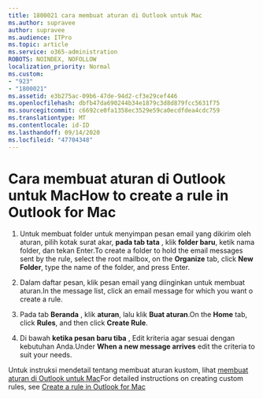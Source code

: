 ```yaml
---
title: 1800021 cara membuat aturan di Outlook untuk Mac
ms.author: supravee
author: supravee
ms.audience: ITPro
ms.topic: article
ms.service: o365-administration
ROBOTS: NOINDEX, NOFOLLOW
localization_priority: Normal
ms.custom:
- "923"
- "1800021"
ms.assetid: e3b275ac-09b6-47de-94d2-cf3e29cef446
ms.openlocfilehash: dbfb47da690244b34e1879c3d8d879fcc5631f75
ms.sourcegitcommit: c6692ce0fa1358ec3529e59ca0ecdfdea4cdc759
ms.translationtype: MT
ms.contentlocale: id-ID
ms.lasthandoff: 09/14/2020
ms.locfileid: "47704348"
---
```

# <a name="how-to-create-a-rule-in-outlook-for-mac"></a><span data-ttu-id="3085b-102">Cara membuat aturan di Outlook untuk Mac</span><span class="sxs-lookup"><span data-stu-id="3085b-102">How to create a rule in Outlook for Mac</span></span>

1. <span data-ttu-id="3085b-103">Untuk membuat folder untuk menyimpan pesan email yang dikirim oleh aturan, pilih kotak surat akar, **pada tab tata** , klik **folder baru**, ketik nama folder, dan tekan Enter.</span><span class="sxs-lookup"><span data-stu-id="3085b-103">To create a folder to hold the email messages sent by the rule, select the root mailbox, on the **Organize** tab, click **New Folder**, type the name of the folder, and press Enter.</span></span>

2. <span data-ttu-id="3085b-104">Dalam daftar pesan, klik pesan email yang diinginkan untuk membuat aturan.</span><span class="sxs-lookup"><span data-stu-id="3085b-104">In the message list, click an email message for which you want o create a rule.</span></span>

3. <span data-ttu-id="3085b-105">Pada tab **Beranda** , klik **aturan**, lalu klik **Buat aturan**.</span><span class="sxs-lookup"><span data-stu-id="3085b-105">On the **Home** tab, click **Rules**, and then click **Create Rule**.</span></span>

4. <span data-ttu-id="3085b-106">Di bawah **ketika pesan baru tiba** , Edit kriteria agar sesuai dengan kebutuhan Anda.</span><span class="sxs-lookup"><span data-stu-id="3085b-106">Under **When a new message arrives** edit the criteria to suit your needs.</span></span> 

<span data-ttu-id="3085b-107">Untuk instruksi mendetail tentang membuat aturan kustom, lihat [membuat aturan di Outlook untuk Mac](https://aka.ms/AA1uy0v)</span><span class="sxs-lookup"><span data-stu-id="3085b-107">For detailed instructions on creating custom rules, see [Create a rule in Outlook for Mac](https://aka.ms/AA1uy0v)</span></span>
  